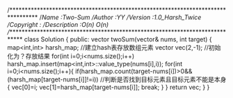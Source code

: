 /*********************************************************************************
/*Name        :Two-Sum
/*Author      :YY
/*Version     :1.0_Harsh_Twice
/*Copyright   :
/*Description :O(n) O(n)
/*********************************************************************************
class Solution {
public:
    vector<int> twoSum(vector<int>& nums, int target) {
        map<int,int> harsh_map;        //建立hash表存放数组元素
     	vector<int> vec(2,-1);         //初始化为？存放结果
     	for(int i=0;i<nums.size();i++)
            harsh_map.insert(map<int,int>::value_type(nums[i],i));
            for(int i=0;i<nums.size();i++){
                if(harsh_map.count(target-nums[i])>0&&(harsh_map[target-nums[i]]!=i))
      	        //判断是否找到目标元素且目标元素不能是本身
      	      {
     	           vec[0]=i;
     	           vec[1]=harsh_map[target-nums[i]];
     	           break;
       	     }
      	  }
     	   return vec;
   	 }
}

